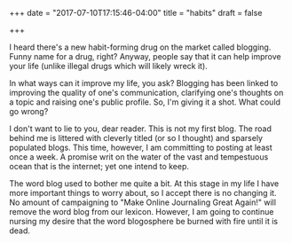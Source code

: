 +++
date = "2017-07-10T17:15:46-04:00"
title = "habits"
draft = false

+++

I heard there's a new habit-forming drug on the market called blogging.
Funny name for a drug, right?  Anyway, people say that it can help improve
your life (unlike illegal drugs which will likely wreck it).

In what ways can it improve my life, you ask?  Blogging has been linked to
improving the quality of one's communication, clarifying one's thoughts on
a topic and raising one's public profile.  So, I'm giving it a shot.  What
could go wrong?

I don't want to lie to you, dear reader.  This is not my first blog.
The road behind me is littered with cleverly titled (or so I thought) and
sparsely populated blogs.  This time, however, I am committing to posting
at least once a week.  A promise writ on the water of the vast and
tempestuous ocean that is the internet; yet one intend to keep.

The word blog used to bother me quite a bit.  At this stage in my life I
have more important things to worry about, so I accept there is no changing
it.  No amount of campaigning to "Make Online Journaling Great Again!" will
remove the word blog from our lexicon.  However, I am going to continue
nursing my desire that the word blogosphere be burned with fire until it
is dead.
